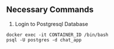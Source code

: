 ## Necessary Commands

1. Login to Postgresql Database

```
docker exec -it CONTAINER_ID /bin/bash
psql -U postgres -d chat_app
```